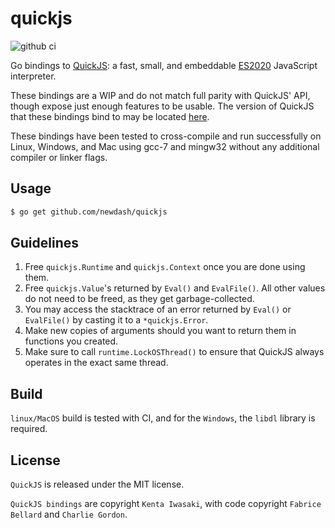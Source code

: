 # quickjs

![github ci](https://github.com/newdash/quickjs/workflows/github%20ci/badge.svg)

Go bindings to [QuickJS](https://bellard.org/quickjs/): a fast, small, and embeddable [ES2020](https://tc39.github.io/ecma262/) JavaScript interpreter.

These bindings are a WIP and do not match full parity with QuickJS' API, though expose just enough features to be usable. The version of QuickJS that these bindings bind to may be located [here](version.h).

These bindings have been tested to cross-compile and run successfully on Linux, Windows, and Mac using gcc-7 and mingw32 without any additional compiler or linker flags.

## Usage

```bash
$ go get github.com/newdash/quickjs
```

## Guidelines

1. Free `quickjs.Runtime` and `quickjs.Context` once you are done using them.
2. Free `quickjs.Value`'s returned by `Eval()` and `EvalFile()`. All other values do not need to be freed, as they get garbage-collected.
3. You may access the stacktrace of an error returned by `Eval()` or `EvalFile()` by casting it to a `*quickjs.Error`.
4. Make new copies of arguments should you want to return them in functions you created.
5. Make sure to call `runtime.LockOSThread()` to ensure that QuickJS always operates in the exact same thread.

## Build

`linux/MacOS` build is tested with CI, and for the `Windows`, the `libdl` library is required.

## License

`QuickJS` is released under the MIT license.

`QuickJS bindings` are copyright `Kenta Iwasaki`, with code copyright `Fabrice Bellard` and `Charlie Gordon`.

